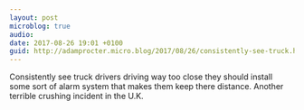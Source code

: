 ```yaml
---
layout: post
microblog: true
audio: 
date: 2017-08-26 19:01 +0100
guid: http://adamprocter.micro.blog/2017/08/26/consistently-see-truck.html
---
```

Consistently see truck drivers driving way too close they should install some sort of alarm system that makes them keep there distance. Another terrible crushing incident in the U.K.
